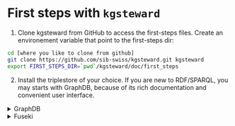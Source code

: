 # First steps with `kgsteward`

1. Clone kgsteward from GitHub to access the first-steps files. 
   Create an environement variable that point to the first-steps dir:

```sh
cd [where you like to clone from github]
git clone https://github.com/sib-swiss/kgsteward.git kgsteward
export FIRST_STEPS_DIR=`pwd`/kgsteward/doc/first_steps
```

2. Install the triplestore of your choice. If you are new to RDF/SPARQL, you may starts with GraphDB, because of its rich documentation and convenient user interface.

<details>
<summary>GraphDB</summary>

Install (the free version of) GraphDB from [Ontotext website](https://www.ontotext.com/products/graphdb/download/?ref=menu), following the vendor instructions. Launch GraphDB, using the application icon or the command line. By default, the user interface of GraphDB becomes available at http://localhost:7200.

</details>

<details>
<summary>Fuseki</summary>

```sh
brew install fuseki
```

</details>


